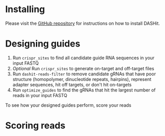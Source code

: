 # Installing

Please visit the [GitHub repository](https://www.github.com/czbiohub/dashit) for instructions on how to install DASHit.

# Designing guides

1. Run `crispr_sites` to find all candidate guide RNA sequences in your input FASTQ
2. *Optional* Run `crispr_sites` to generate on-target and off-target files
3. Run `dashit-reads-filter` to remove candidate gRNAs that have poor structure (homopolymer, dinucleotide repeats, hairpins), represent adapter sequences, hit off targets, or don't hit on-targets
4. Run `optimize_guides` to find the gRNAs that hit the largest number of reads in your input FASTQ

To see how your designed guides perform, score your reads

# Scoring reads
